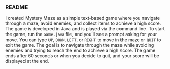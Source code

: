 ### README

I created Mystery Maze as a simple text-based game where you navigate through a maze, avoid enemies, and collect items to achieve a high score. The game is developed in Java and is played via the command line. To start the game, run the `Game.java` file, and you'll see a prompt asking for your move. You can type `UP`, `DOWN`, `LEFT`, or `RIGHT` to move in the maze or `QUIT` to exit the game. The goal is to navigate through the maze while avoiding enemies and trying to reach the end to achieve a high score. The game ends after 60 seconds or when you decide to quit, and your score will be displayed at the end.
